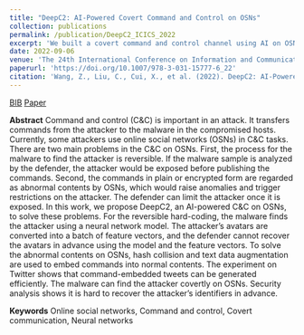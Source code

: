```yaml
---
title: "DeepC2: AI-Powered Covert Command and Control on OSNs"
collection: publications
permalink: /publication/DeepC2_ICICS_2022
excerpt: 'We built a covert command and control channel using AI on OSNs.'
date: 2022-09-06
venue: 'The 24th International Conference on Information and Communications Security (ICICS 2022)'
paperurl: 'https://doi.org/10.1007/978-3-031-15777-6_22'
citation: 'Wang, Z., Liu, C., Cui, X., et al. (2022). DeepC2: AI-Powered Covert Command and Control on OSNs. In: Alcaraz, C., Chen, L., Li, S., Samarati, P. (eds) Information and Communications Security. ICICS 2022. Lecture Notes in Computer Science, vol 13407. Springer, Cham.'
---
```


[BIB](/files/DeepC2_springer.bib) [Paper](https://doi.org/10.1007/978-3-031-15777-6_22)

__Abstract__ Command and control (C&C) is important in an attack. It transfers commands from the attacker to the malware in the compromised hosts. Currently, some attackers use online social networks (OSNs) in C&C tasks. There are two main problems in the C&C on OSNs. First, the process for the malware to find the attacker is reversible. If the malware sample is analyzed by the defender, the attacker would be exposed before publishing the commands. Second, the commands in plain or encrypted form are regarded as abnormal contents by OSNs, which would raise anomalies and trigger restrictions on the attacker. The defender can limit the attacker once it is exposed. In this work, we propose DeepC2, an AI-powered C&C on OSNs, to solve these problems. For the reversible hard-coding, the malware finds the attacker using a neural network model. The attacker’s avatars are converted into a batch of feature vectors, and the defender cannot recover the avatars in advance using the model and the feature vectors. To solve the abnormal contents on OSNs, hash collision and text data augmentation are used to embed commands into normal contents. The experiment on Twitter shows that command-embedded tweets can be generated efficiently. The malware can find the attacker covertly on OSNs. Security analysis shows it is hard to recover the attacker’s identifiers in advance.

__Keywords__ Online social networks, Command and control, Covert communication, Neural networks
